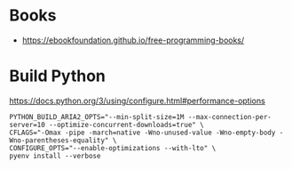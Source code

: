 # Books

* https://ebookfoundation.github.io/free-programming-books/

# Build Python

https://docs.python.org/3/using/configure.html#performance-options
```
PYTHON_BUILD_ARIA2_OPTS="--min-split-size=1M --max-connection-per-server=10 --optimize-concurrent-downloads=true" \
CFLAGS="-Omax -pipe -march=native -Wno-unused-value -Wno-empty-body -Wno-parentheses-equality" \
CONFIGURE_OPTS="--enable-optimizations --with-lto" \
pyenv install --verbose
```
<!--stackedit_data:
eyJoaXN0b3J5IjpbLTIxMjE1Mzc0NSwtMTIxODQ2NTE4MywtOT
Y1MjAzOTg0LDI3NDQyOTY4MF19
-->